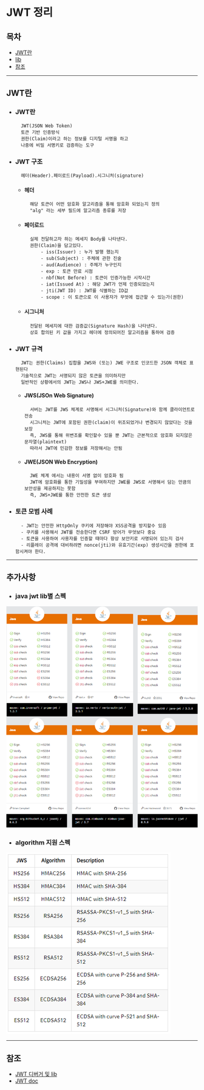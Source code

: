 # JWT 정리
## 목차

- [JWT란](#JWT란)
- [lib](#lib)
- [참조](#참조)

---

## JWT란

- ### JWT란
        JWT(JSON Web Token)
        토큰 기반 인증방식
        권한(Claim)이라고 하는 정보를 디지털 서명을 하고
        나중에 비밀 서명키로 검증하는 도구

- ### JWT 구조
        헤더(Header).페이로드(Payload).시그니처(signature)

    - #### 헤더
            해당 토큰이 어떤 암호화 알고리즘을 통해 암호화 되었는지 정의
            "alg" 라는 세부 필드에 알고리즘 종류를 저장

    - #### 페이로드
            실제 전달하고자 하는 메세지 Body를 나타낸다.
            권한(Claim)을 담고있다.
                - iss(Issuer) : 누가 발행 했는지
                - sub(Subject) : 주체에 관한 진술
                - aud(Audience) : 주체가 누구인지
                - exp : 토큰 만료 시점
                - nbf(Not Before) : 토큰이 인증가능한 시작시간
                - iat(Issued At) : 해당 JWT가 언제 인증되었는지
                - jti(JWT ID) : JWT를 식별하는 ID값
                - scope : 이 토큰으로 이 사용자가 무엇에 접근할 수 있는가(권한)
                

    - #### 시그니처
            전달된 메세지에 대한 검증값(Signature Hash)을 나타낸다.
            상호 합의된 키 값을 가지고 헤더에 정의되어진 알고리즘을 통하여 검증

- ### JWT 규격
        JWT는 권한(Claims) 집합을 JWS와 (또는) JWE 구조로 인코드한 JSON 객체로 표현된다
        기술적으로 JWT는 서명되지 않은 토큰을 의미하지만
        일반적인 상황에서의 JWT는 JWS나 JWS+JWE를 의미한다.

    - #### JWS(JSOn Web Signature)
            서버는 JWT를 JWS 체계로 서명해서 시그니처(Signature)와 함께 클라이언트로 전송
            시그니처는 JWT에 포함된 권한(claim)이 위조되었거나 변경되지 않았다는 것을 보장
            즉, JWS를 통해 위변조를 확인할수 있을 뿐 JWT는 근본적으로 암호화 되지않은 문자열(plaintext)
            따라서 JWT에 민감한 정보를 저장해서는 안됨

    - #### JWE(JSON Web Encryption)
            JWE 체계 에서는 내용이 서명 없이 암호화 됨
            JWT에 암호화를 통한 기밀성을 부여하지만 JWE를 JWS로 서명해서 담는 만큼의 보안성을 제공하지는 못함
            즉, JWS+JWE를 통한 안전한 토큰 생성

- ### 토큰 모범 사례
        - JWT는 안전한 HttpOnly 쿠키에 저장해야 XSS공격을 방지할수 있음
        - 쿠키를 사용해서 JWT를 전송한다면 CSRF 방어가 무엇보다 중요
        - 토큰을 사용하여 사용자를 인증할 때마다 항상 보안키로 사명되어 있는지 검사
        - 리플레이 공격에 대비하려면 nonce(jti)와 유효기간(exp) 생성시간을 권한에 포함시켜야 한다.

---

## 추가사항
- ### java jwt lib별 스펙
![lib종류](Java_JWT.png)
- ### algorithm 지원 스펙
![알고리즘종류](algorithm.png)

---

## 참조
- [JWT 디버거 및 lib](https://jwt.io)
- [JWT doc](https://tools.ietf.org/html/rfc7519#section-4.1)